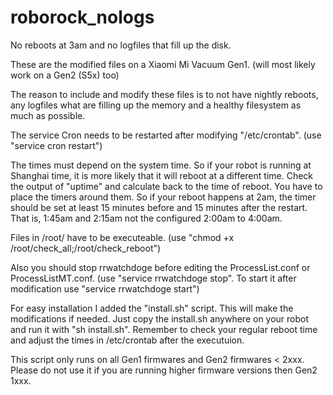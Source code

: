 # roborock_nologs
No reboots at 3am and no logfiles that fill up the disk.

These are the modified files on a Xiaomi Mi Vacuum Gen1. (will most likely work on a Gen2 (S5x) too)

The reason to include and modify these files is to not have nightly reboots, any logfiles what are filling up the memory and a healthy filesystem as much as possible.

The service Cron needs to be restarted after modifying "/etc/crontab". (use "service cron restart")

The times must depend on the system time. So if your robot is running at Shanghai time, it is more likely that it will reboot at a different time. Check the output of "uptime" and calculate back to the time of reboot. You have to place the timers around them. So if your reboot happens at 2am, the timer should be set at least 15 minutes before and 15 minutes after the restart. That is, 1:45am and 2:15am not the configured 2:00am to 4:00am.

Files in /root/ have to be executeable. (use "chmod +x /root/check_all;/root/check_reboot")

Also you should stop rrwatchdoge before editing the ProcessList.conf or ProcessListMT.conf. (use "service rrwatchdoge stop". To start it after modification use "service rrwatchdoge start")


For easy installation I added the "install.sh" script. This will make the modifications if needed.
Just copy the install.sh anywhere on your robot and run it with "sh install.sh".
Remember to check your regular reboot time and adjust the times in /etc/crontab after the executuion.

This script only runs on all Gen1 firmwares and Gen2 firmwares < 2xxx. Please do not use it if you are running higher firmware versions then Gen2 1xxx.
